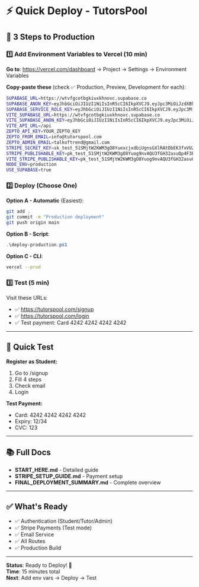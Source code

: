 # ⚡ Quick Deploy - TutorsPool

## 🎯 3 Steps to Production

### 1️⃣ Add Environment Variables to Vercel (10 min)

**Go to**: https://vercel.com/dashboard → Project → Settings → Environment Variables

**Copy-paste these** (check ✅ Production, Preview, Development for each):

```bash
SUPABASE_URL=https://wtvfgcotbgkiuxkhnovc.supabase.co
SUPABASE_ANON_KEY=eyJhbGciOiJIUzI1NiIsInR5cCI6IkpXVCJ9.eyJpc3MiOiJzdXBhYmFzZSIsInJlZiI6Ind0dmZnY290YmdraXV4a2hub3ZjIiwicm9sZSI6ImFub24iLCJpYXQiOjE3NTc2ODEwMzksImV4cCI6MjA3MzI1NzAzOX0.cHU6ftP0TWNnvyMQTtC_YWOsUm5dvqUIqQwdQ965FNY
SUPABASE_SERVICE_ROLE_KEY=eyJhbGciOiJIUzI1NiIsInR5cCI6IkpXVCJ9.eyJpc3MiOiJzdXBhYmFzZSIsInJlZiI6Ind0dmZnY290YmdraXV4a2hub3ZjIiwicm9sZSI6InNlcnZpY2Vfcm9sZSIsImlhdCI6MTc1NzY4MTAzOSwiZXhwIjoyMDczMjU3MDM5fQ.78giZptBn7k0V-gzeqJTjFLFbmo6xo4YAqqnB690EYA
VITE_SUPABASE_URL=https://wtvfgcotbgkiuxkhnovc.supabase.co
VITE_SUPABASE_ANON_KEY=eyJhbGciOiJIUzI1NiIsInR5cCI6IkpXVCJ9.eyJpc3MiOiJzdXBhYmFzZSIsInJlZiI6Ind0dmZnY290YmdraXV4a2hub3ZjIiwicm9sZSI6ImFub24iLCJpYXQiOjE3NTc2ODEwMzksImV4cCI6MjA3MzI1NzAzOX0.cHU6ftP0TWNnvyMQTtC_YWOsUm5dvqUIqQwdQ965FNY
VITE_API_URL=/api
ZEPTO_API_KEY=YOUR_ZEPTO_KEY
ZEPTO_FROM_EMAIL=info@tutorspool.com
ZEPTO_ADMIN_EMAIL=talkoftrend@gmail.com
STRIPE_SECRET_KEY=sk_test_51SMjtW2KWM3gO8YuexcjxdbiUgnsGXlRAtDbEK3fxVUZv4mPGVE8BWmr8M8gvElue1FPm1C76OJma69EadrNkxQ000e1kUzs9Z
STRIPE_PUBLISHABLE_KEY=pk_test_51SMjtW2KWM3gO8Yuog9nvAQU3fGH32asuQp4F3BXPKcKbkRJVJGkNjpZEOqgAGHeJe0EQu9poO020OgEEEOT8tfj00xu4sAb6J
VITE_STRIPE_PUBLISHABLE_KEY=pk_test_51SMjtW2KWM3gO8Yuog9nvAQU3fGH32asuQp4F3BXPKcKbkRJVJGkNjpZEOqgAGHeJe0EQu9poO020OgEEEOT8tfj00xu4sAb6J
NODE_ENV=production
USE_SUPABASE=true
```

### 2️⃣ Deploy (Choose One)

**Option A - Automatic** (Easiest):
```bash
git add .
git commit -m "Production deployment"
git push origin main
```

**Option B - Script**:
```powershell
.\deploy-production.ps1
```

**Option C - CLI**:
```bash
vercel --prod
```

### 3️⃣ Test (5 min)

Visit these URLs:
- ✅ https://tutorspool.com/signup
- ✅ https://tutorspool.com/login
- ✅ Test payment: Card 4242 4242 4242 4242

---

## 🧪 Quick Test

**Register as Student:**
1. Go to /signup
2. Fill 4 steps
3. Check email
4. Login

**Test Payment:**
- Card: 4242 4242 4242 4242
- Expiry: 12/34
- CVC: 123

---

## 📚 Full Docs

- **START_HERE.md** - Detailed guide
- **STRIPE_SETUP_GUIDE.md** - Payment setup
- **FINAL_DEPLOYMENT_SUMMARY.md** - Complete overview

---

## ✅ What's Ready

- ✅ Authentication (Student/Tutor/Admin)
- ✅ Stripe Payments (Test mode)
- ✅ Email Service
- ✅ All Routes
- ✅ Production Build

---

**Status**: Ready to Deploy! 🚀  
**Time**: 15 minutes total  
**Next**: Add env vars → Deploy → Test

